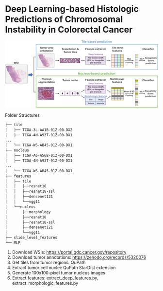 # Deep Learning-based Histologic Predictions of Chromosomal Instability in Colorectal Cancer 

![alt text](https://github.com/BeautifulMath/WSI_CIN/blob/main/Image/Figure1.tiff?raw=true)

Folder Structures
```bash
├── tile
│   ├── TCGA-3L-AA1B-01Z-00-DX2
│   ├── TCGA-4N-A93T-01Z-00-DX1
...
│   └── TCGA-WS-AB45-01Z-00-DX1
├── nucleus
│   ├── TCGA-A6-A56B-01Z-00-DX1
│   ├── TCGA-4N-A93T-01Z-00-DX1
...
│   └── TCGA-WS-AB45-01Z-00-DX1
├── features
│   ├── tile
│   │   ├──resnet18
│   │   ├──resnet18-ssl
│   │   ├──densenet121
│   │   └──vgg11
│   └──nucleus
│       ├──morphology
│       ├──resnet18
│       ├──resnet18-ssl
│       ├──densenet121
│       └──vgg11
├── slide_level_features
└── MLP
``` 

1. Download WSIs: <https://portal.gdc.cancer.gov/repository>
2. Download tumor annotations: <https://zenodo.org/records/5320076>
3. Get tiles from tumor regions: QuPath
4. Extract tumor cell nuclei: QuPath StarDist extension
5. Generate 100x100-pixel tumor nucleus images
6. Extract features: extract_deep_features.py, extract_morphologic_features.py
